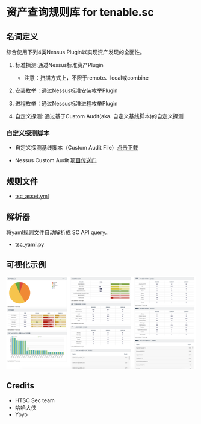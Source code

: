# 资产查询规则库 for tenable.sc

## 名词定义

综合使用下列4类Nessus Plugin以实现资产发现的全面性。

1. 标准探测:通过Nessus标准资产Plugin
    - 注意：扫描方式上，不限于remote、local或combine

2. 安装枚举：通过Nessus标准安装枚举Plugin

3. 进程枚举：通过Nessus标准进程枚举Plugin

4. 自定义探测: 通过基于Custom Audit(aka. 自定义基线脚本)的自定义探测

### 自定义探测脚本

* 自定义探测基线脚本（Custom Audit File）[点击下载]

* Nessus Custom Audit [项目传送门]


## 规则文件

* [tsc_asset.yml](tsc_asset.yml)

## 解析器

将yaml规则文件自动解析成 SC API query。

* [tsc_yaml.py](tsc_yaml.py)

## 可视化示例

<img src="visual_sample.png" />


## Credits

* HTSC Sec team
* 哈哈大侠
* Yoyo

[点击下载]:https://raw.githubusercontent.com/shawntns/ns_custom_audit/master/asset_discovery.audit
[项目传送门]:https://github.com/shawntns/ns_custom_audit